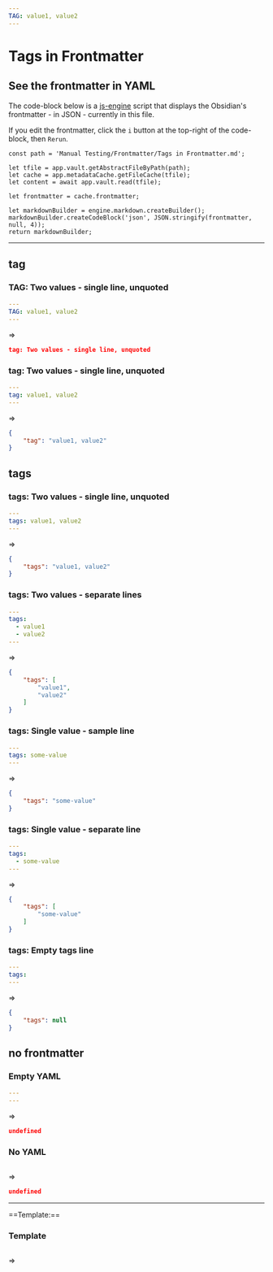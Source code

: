 ```yaml
---
TAG: value1, value2
---
```


# Tags in Frontmatter

## See the frontmatter in YAML

The code-block below is a [js-engine](https://www.moritzjung.dev/obsidian-js-engine-plugin-docs/) script that displays the Obsidian's frontmatter - in JSON - currently in this file.

If you edit the frontmatter, click the `i` button at the top-right of the code-block, then `Rerun`.

```js-engine
const path = 'Manual Testing/Frontmatter/Tags in Frontmatter.md';

let tfile = app.vault.getAbstractFileByPath(path);
let cache = app.metadataCache.getFileCache(tfile);
let content = await app.vault.read(tfile);

let frontmatter = cache.frontmatter;

let markdownBuilder = engine.markdown.createBuilder();
markdownBuilder.createCodeBlock('json', JSON.stringify(frontmatter, null, 4));
return markdownBuilder;
```

---

## tag

### TAG: Two values - single line, unquoted

```yaml
---
TAG: value1, value2
---
```

=>

```json
tag: Two values - single line, unquoted
```

### tag: Two values - single line, unquoted

```yaml
---
tag: value1, value2
---
```

=>

```json
{
    "tag": "value1, value2"
}
```

## tags

### tags: Two values - single line, unquoted

```yaml
---
tags: value1, value2
---
```

=>

```json
{
    "tags": "value1, value2"
}
```

### tags: Two values - separate lines

```yaml
---
tags:
  - value1
  - value2
---
```

=>

```json
{
    "tags": [
        "value1",
        "value2"
    ]
}
```

### tags: Single value - sample line

```yaml
---
tags: some-value
---
```

=>

```json
{
    "tags": "some-value"
}
```

### tags: Single value - separate line

```yaml
---
tags:
  - some-value
---
```

=>

```json
{
    "tags": [
        "some-value"
    ]
}
```

### tags: Empty tags line

```yaml
---
tags:
---
```

=>

```json
{
    "tags": null
}
```

## no frontmatter

### Empty YAML

```yaml
---
---
```

=>

```json
undefined
```

### No YAML

```yaml
```

=>

```json
undefined
```

---

==Template:==

### Template

```yaml
```

=>

```json
```
